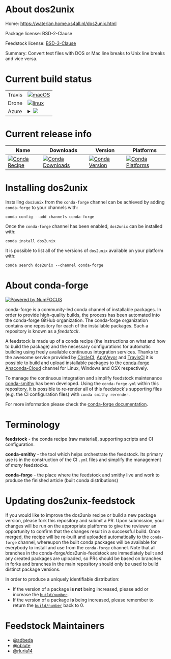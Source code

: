 About dos2unix
==============

Home: https://waterlan.home.xs4all.nl/dos2unix.html

Package license: BSD-2-Clause

Feedstock license: [BSD-3-Clause](https://github.com/conda-forge/dos2unix-feedstock/blob/master/LICENSE.txt)

Summary: Convert text files with DOS or Mac line breaks to Unix line breaks and vice versa.

Current build status
====================


<table><tr>
    <td>Travis</td>
    <td>
      <a href="https://travis-ci.com/conda-forge/dos2unix-feedstock">
        <img alt="macOS" src="https://img.shields.io/travis/com/conda-forge/dos2unix-feedstock/master.svg?label=macOS">
      </a>
    </td>
  </tr><tr>
    <td>Drone</td>
    <td>
      <a href="https://cloud.drone.io/conda-forge/dos2unix-feedstock">
        <img alt="linux" src="https://img.shields.io/drone/build/conda-forge/dos2unix-feedstock/master.svg?label=Linux">
      </a>
    </td>
  </tr>
    
  <tr>
    <td>Azure</td>
    <td>
      <details>
        <summary>
          <a href="https://dev.azure.com/conda-forge/feedstock-builds/_build/latest?definitionId=7353&branchName=master">
            <img src="https://dev.azure.com/conda-forge/feedstock-builds/_apis/build/status/dos2unix-feedstock?branchName=master">
          </a>
        </summary>
        <table>
          <thead><tr><th>Variant</th><th>Status</th></tr></thead>
          <tbody><tr>
              <td>linux_64</td>
              <td>
                <a href="https://dev.azure.com/conda-forge/feedstock-builds/_build/latest?definitionId=7353&branchName=master">
                  <img src="https://dev.azure.com/conda-forge/feedstock-builds/_apis/build/status/dos2unix-feedstock?branchName=master&jobName=linux&configuration=linux_64_" alt="variant">
                </a>
              </td>
            </tr><tr>
              <td>linux_aarch64</td>
              <td>
                <a href="https://dev.azure.com/conda-forge/feedstock-builds/_build/latest?definitionId=7353&branchName=master">
                  <img src="https://dev.azure.com/conda-forge/feedstock-builds/_apis/build/status/dos2unix-feedstock?branchName=master&jobName=linux&configuration=linux_aarch64_" alt="variant">
                </a>
              </td>
            </tr><tr>
              <td>linux_ppc64le</td>
              <td>
                <a href="https://dev.azure.com/conda-forge/feedstock-builds/_build/latest?definitionId=7353&branchName=master">
                  <img src="https://dev.azure.com/conda-forge/feedstock-builds/_apis/build/status/dos2unix-feedstock?branchName=master&jobName=linux&configuration=linux_ppc64le_" alt="variant">
                </a>
              </td>
            </tr><tr>
              <td>osx_64</td>
              <td>
                <a href="https://dev.azure.com/conda-forge/feedstock-builds/_build/latest?definitionId=7353&branchName=master">
                  <img src="https://dev.azure.com/conda-forge/feedstock-builds/_apis/build/status/dos2unix-feedstock?branchName=master&jobName=osx&configuration=osx_64_" alt="variant">
                </a>
              </td>
            </tr>
          </tbody>
        </table>
      </details>
    </td>
  </tr>
</table>

Current release info
====================

| Name | Downloads | Version | Platforms |
| --- | --- | --- | --- |
| [![Conda Recipe](https://img.shields.io/badge/recipe-dos2unix-green.svg)](https://anaconda.org/conda-forge/dos2unix) | [![Conda Downloads](https://img.shields.io/conda/dn/conda-forge/dos2unix.svg)](https://anaconda.org/conda-forge/dos2unix) | [![Conda Version](https://img.shields.io/conda/vn/conda-forge/dos2unix.svg)](https://anaconda.org/conda-forge/dos2unix) | [![Conda Platforms](https://img.shields.io/conda/pn/conda-forge/dos2unix.svg)](https://anaconda.org/conda-forge/dos2unix) |

Installing dos2unix
===================

Installing `dos2unix` from the `conda-forge` channel can be achieved by adding `conda-forge` to your channels with:

```
conda config --add channels conda-forge
```

Once the `conda-forge` channel has been enabled, `dos2unix` can be installed with:

```
conda install dos2unix
```

It is possible to list all of the versions of `dos2unix` available on your platform with:

```
conda search dos2unix --channel conda-forge
```


About conda-forge
=================

[![Powered by NumFOCUS](https://img.shields.io/badge/powered%20by-NumFOCUS-orange.svg?style=flat&colorA=E1523D&colorB=007D8A)](http://numfocus.org)

conda-forge is a community-led conda channel of installable packages.
In order to provide high-quality builds, the process has been automated into the
conda-forge GitHub organization. The conda-forge organization contains one repository
for each of the installable packages. Such a repository is known as a *feedstock*.

A feedstock is made up of a conda recipe (the instructions on what and how to build
the package) and the necessary configurations for automatic building using freely
available continuous integration services. Thanks to the awesome service provided by
[CircleCI](https://circleci.com/), [AppVeyor](https://www.appveyor.com/)
and [TravisCI](https://travis-ci.com/) it is possible to build and upload installable
packages to the [conda-forge](https://anaconda.org/conda-forge)
[Anaconda-Cloud](https://anaconda.org/) channel for Linux, Windows and OSX respectively.

To manage the continuous integration and simplify feedstock maintenance
[conda-smithy](https://github.com/conda-forge/conda-smithy) has been developed.
Using the ``conda-forge.yml`` within this repository, it is possible to re-render all of
this feedstock's supporting files (e.g. the CI configuration files) with ``conda smithy rerender``.

For more information please check the [conda-forge documentation](https://conda-forge.org/docs/).

Terminology
===========

**feedstock** - the conda recipe (raw material), supporting scripts and CI configuration.

**conda-smithy** - the tool which helps orchestrate the feedstock.
                   Its primary use is in the construction of the CI ``.yml`` files
                   and simplify the management of *many* feedstocks.

**conda-forge** - the place where the feedstock and smithy live and work to
                  produce the finished article (built conda distributions)


Updating dos2unix-feedstock
===========================

If you would like to improve the dos2unix recipe or build a new
package version, please fork this repository and submit a PR. Upon submission,
your changes will be run on the appropriate platforms to give the reviewer an
opportunity to confirm that the changes result in a successful build. Once
merged, the recipe will be re-built and uploaded automatically to the
`conda-forge` channel, whereupon the built conda packages will be available for
everybody to install and use from the `conda-forge` channel.
Note that all branches in the conda-forge/dos2unix-feedstock are
immediately built and any created packages are uploaded, so PRs should be based
on branches in forks and branches in the main repository should only be used to
build distinct package versions.

In order to produce a uniquely identifiable distribution:
 * If the version of a package **is not** being increased, please add or increase
   the [``build/number``](https://conda.io/docs/user-guide/tasks/build-packages/define-metadata.html#build-number-and-string).
 * If the version of a package **is** being increased, please remember to return
   the [``build/number``](https://conda.io/docs/user-guide/tasks/build-packages/define-metadata.html#build-number-and-string)
   back to 0.

Feedstock Maintainers
=====================

* [@adbeda](https://github.com/adbeda/)
* [@oblute](https://github.com/oblute/)
* [@rluria14](https://github.com/rluria14/)

